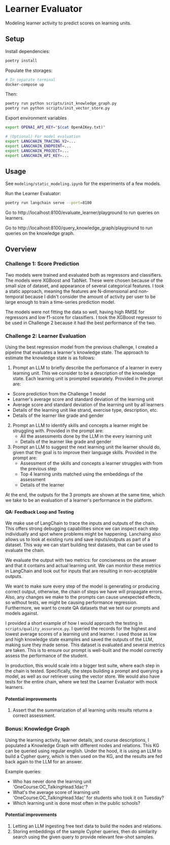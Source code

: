 # Learner Evaluator

Modeling learner activity to predict scores on learning units.

## Setup

Install dependencies:
```bash
poetry install
```

Populate the storages:
```bash
# In separate terminal
docker-compose up
```

Then:
```bash
poetry run python scripts/init_knowledge_graph.py
poetry run python scripts/init_vector_store.py
```

Export environment variables
```bash
export OPENAI_API_KEY="$(cat OpenAIKey.txt)"

# (Optional) For model evaluation
export LANGCHAIN_TRACING_V2=...
export LANGCHAIN_ENDPOINT=...
export LANGCHAIN_PROJECT=...
export LANGCHAIN_API_KEY=...
```

## Usage

See `modeling/static_modeling.ipynb` for the experiments of a few models.

Run the Learner Evaluator:
```bash
poetry run langchain serve --port=8100
```

Go to http://localhost:8100/evaluate_learner/playground to run queries on learners.

Go to http://localhost:8100/query_knowledge_graph/playground to run queries on the knowledge graph.


## Overview

### Challenge 1: Score Prediction

Two models were trained and evaluated both as regressors and classifiers. The models were XGBoost and TabNet. These were chosen because of the small size of dataset,
and appearance of several categorical features. I took a static approach, meaning the features are N-dimensional and non-temporal because I didn't consider the
amount of activity per user to be large enough to train a time-series prediction model.

The models were not fitting the data so well, having high RMSE for regressors and low f1-score for classifiers. I took the XGBoost regressor to be used in Challenge 2 because it had the best performance of the two.

### Challenge 2: Learner Evaluation

Using the best regression model from the previous challenge, I created a pipeline that evaluates a learner's knowledge state. The approach to estimate the knowledge state is as follows:

1. Prompt an LLM to briefly describe the perfomance of a learner in every learning unit. This we consider to be a description of the knowledge state. Each learning unit is prompted separately. Provided in the prompt are:
  * Score prediction from the Challenge 1 model
  * Learner's average score and standard deviation of the learning unit
  * Average score and standard deviation of the learning unit by all learners
  * Details of the learning unit like strand, exercise type, description, etc.
  * Details of the learner like grade and gender
2. Prompt an LLM to identify skills and concepts a learner might be struggling with. Provided in the prompt are:
   * All the assessments done by the LLM in the every learning unit
   * Details of the learner like grade and gender
3. Prompt an LLM to suggest the next learning unit the learner should do, given that the goal is to improve their language skills. Provided in the prompt are:
   * Assessment of the skills and concepts a learner struggles with from the previous step
   * Top 4 learning units matched using the embeddings of the assessment
   * Details of the learner

At the end, the outputs for the 3 prompts are shown at the same time, which we take to be an evaluation of a learner's performance in the platform.

#### QA: Feedback Loop and Testing

We make use of LangChain to trace the inputs and outputs of the chain. This offers strong debugging
capabilities since we can inspect each step individually and spot where problems might be happening.
Lanchaing also allows us to look at existing runs and save inputs/outputs as part of a dataset.
This way we can start building test datasets, that can be used to evaluate the chain.

We evaluate the output with two metrics: for conciseness on the answer and that it contains
and actual learning unit. We can monitor these metrics in LangChain and look out for inputs
that are resulting in non-acceptable outputs.

We want to make sure every step of the model is generating or producing correct output, otherwise, the
chain of steps we have will propagate errors. Also, any changes we make to the prompts can cause unexpected
effects, so without tests, we might be causing performance regression. Furthermore, we want to create
QA datasets that we test our prompts and models against.

I provided a short example of how I would approach the testing in `scripts/quality_assurance.py`. I queried
the records for the highest and lowest average scores of a learning unit and learner. I used those
as low and high knowledge state examples and saved the outputs of the LLM, making sure they made sense.
This dataset is evaluated and several metrics are taken. This is to ensure our prompt is well-built and the
model correctly assess the performance of the student.

In production, this would scale into a bigger test suite, where each step in the chain is tested. Specifically,
the steps building a prompt and querying a model, as well as our retriever using the vector store. We would
also have tests for the entire chain, where we test the Learner Evaluator with mock learners.

#### Potential improvements

1. Assert that the summarization of all learning units results returns a correct assessment.

### Bonus: Knowledge Graph

Using the learning activity, learner details, and course descriptions, I populated a Knowledge Graph with different nodes and relations. This KG can be queried using regular english. Under the hood, it is using an LLM to build a Cypher query, which is then used on the KG, and the results are fed back again to the LLM for an answer.

Example queries:

* Who has never done the learning unit 'OneCourse:OC_TalkingHead.1dac'?
* What's the average score of learning unit 'OneCourse:OC_TalkingHead.1dac' for students who took it on Tuesday?
* Which learning unit is done most often in the public schools?

#### Potential improvements

1. Letting an LLM ingesting free text data to build the nodes and relations.
2. Storing embeddings of the sample Cypher queries, then do similarity search using the given query to provide relevant few-shot samples.
